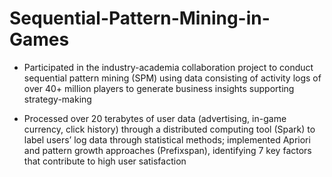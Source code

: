 # Sequential-Pattern-Mining-in-Games

* Participated in the industry-academia collaboration project to conduct sequential pattern mining (SPM) using data consisting of activity logs of over 40+ million players to generate business insights supporting strategy-making

* Processed over 20 terabytes of user data (advertising, in-game currency, click history) through a distributed computing
tool (Spark) to label users’ log data through statistical methods; implemented Apriori and pattern growth approaches (Prefixspan), identifying 7 key factors that contribute to high user satisfaction

